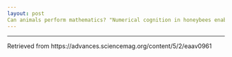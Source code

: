 ```yaml
---
layout: post
Can animals perform mathematics? "Numerical cognition in honeybees enables addition and subtraction" by Howard et al. 2019.
---
```


<hr>
Retrieved from https://advances.sciencemag.org/content/5/2/eaav0961 

<!--title: DNA analysis of a god-king: “Ancestry and Pathology in King Tutankhamun’s Family” by Zahi Hawass et al. 2010.-->
